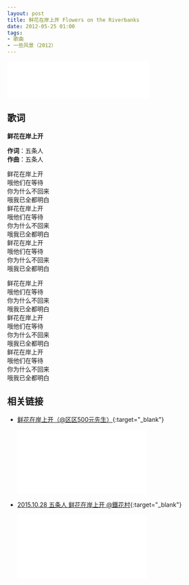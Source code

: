 ```yaml
---
layout: post
title: 鲜花在岸上开 Flowers on the Riverbanks
date: 2012-05-25 01:00
tags:
- 歌曲
- 一些风景（2012）
---
```


<iframe frameborder="no" border="0" marginwidth="0" marginheight="0" width=330 height=86 src="//music.163.com/outchain/player?type=2&id=28587869&auto=1&height=66"></iframe>

## 歌词

**鲜花在岸上开**

**作词**：五条人  
**作曲**：五条人

鲜花在岸上开  
哦他们在等待  
你为什么不回来  
哦我已全都明白  
鲜花在岸上开  
哦他们在等待  
你为什么不回来  
哦我已全都明白  
鲜花在岸上开  
哦他们在等待  
你为什么不回来  
哦我已全都明白

鲜花在岸上开  
哦他们在等待  
你为什么不回来  
哦我已全都明白  
鲜花在岸上开  
哦他们在等待  
你为什么不回来  
哦我已全都明白  
鲜花在岸上开  
哦他们在等待  
你为什么不回来  
哦我已全都明白

## 相关链接

* [鲜花在岸上开（@区区500元先生）](https://www.bilibili.com/video/BV1WT4y1L727/){:target="_blank"}
  
  <div class="iframe-container"><iframe class="responsive-iframe" src="//player.bilibili.com/player.html?aid=926823292&bvid=BV1WT4y1L727&cid=228394767&page=1" frameborder="no" allowfullscreen="true"></iframe></div>
  
* [2015.10.28 五条人 鲜花在岸上开 @鐵花村](https://www.bilibili.com/video/BV1FT4y177d3/){:target="_blank"}
  
  <div class="iframe-container"><iframe class="responsive-iframe" src="//player.bilibili.com/player.html?aid=926616420&bvid=BV1FT4y177d3&cid=217309218&page=1" frameborder="no" allowfullscreen="true"></iframe></div>
